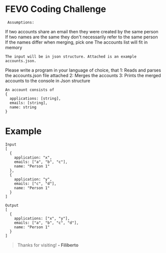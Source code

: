 # FEVO Coding Challenge


	 Assumptions:
  If two accounts share an email then they were created by the same person
  If two names are the same they don't necessarily refer to the same person
  If the names differ when merging, pick one
  The accounts list will fit in memory

	The input will be in json structure. Attached is an example accounts.json.

Please write a program in your language of choice, that
  1: Reads and parses the accounts.json file attached
  2: Merges the accounts
  3: Prints the merged accounts to the console in Json structure

	An account consists of 
	{
	  applications: [string],
	  emails: [string],
	  name: string
	}
# Example
	Input
	[
	  {
	    application: "x",
	    emails: ["a", "b", "c"],
	    name: "Person 1"
	  },
	  {
	    application: "y",
	    emails: ["c", "d"],
	    name: "Person 1"
	  }
	]

	Output
	[
	  {
	    applications: ["x", "y"],
	    emails: ["a", "b", "c", "d"],
	    name: "Person 1"
	  }
	]

> Thanks for visiting!  **- Filiberto**


